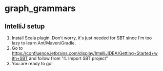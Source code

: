 # graph_grammars

## IntelliJ setup
1. Install Scala plugin. Don't worry, it's just needed for SBT since I'm too lazy to learn Ant/Maven/Gradle.
2. Go to https://confluence.jetbrains.com/display/IntelliJIDEA/Getting+Started+with+SBT and follow from "4. Import SBT project"
3. You are ready to go!
